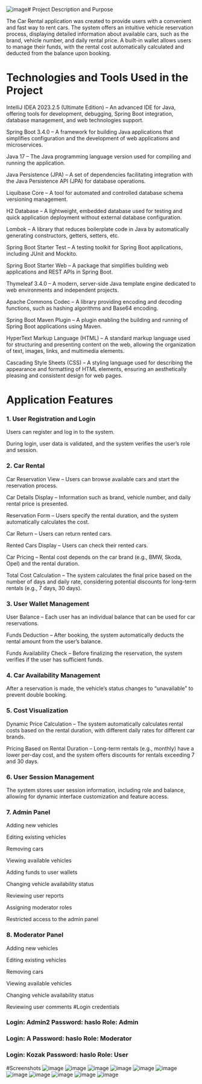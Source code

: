 ![image](https://github.com/user-attachments/assets/956a3bb8-7434-4b88-925e-6cb076af987c)# Project Description and Purpose

The Car Rental application was created to provide users with a convenient and fast way to rent cars. The system offers an intuitive vehicle reservation process, displaying detailed information about available cars, such as the brand, vehicle number, and daily rental price.
A built-in wallet allows users to manage their funds, with the rental cost automatically calculated and deducted from the balance upon booking.
# Technologies and Tools Used in the Project
IntelliJ IDEA 2023.2.5 (Ultimate Edition) – An advanced IDE for Java, offering tools for development, debugging, Spring Boot integration, database management, and web technologies support.

Spring Boot 3.4.0 – A framework for building Java applications that simplifies configuration and the development of web applications and microservices.

Java 17 – The Java programming language version used for compiling and running the application.

Java Persistence (JPA) – A set of dependencies facilitating integration with the Java Persistence API (JPA) for database operations.

Liquibase Core – A tool for automated and controlled database schema versioning management.

H2 Database – A lightweight, embedded database used for testing and quick application deployment without external database configuration.

Lombok – A library that reduces boilerplate code in Java by automatically generating constructors, getters, setters, etc.

Spring Boot Starter Test – A testing toolkit for Spring Boot applications, including JUnit and Mockito.

Spring Boot Starter Web – A package that simplifies building web applications and REST APIs in Spring Boot.

Thymeleaf 3.4.0 – A modern, server-side Java template engine dedicated to web environments and independent projects.

Apache Commons Codec – A library providing encoding and decoding functions, such as hashing algorithms and Base64 encoding.

Spring Boot Maven Plugin – A plugin enabling the building and running of Spring Boot applications using Maven.

HyperText Markup Language (HTML) – A standard markup language used for structuring and presenting content on the web, allowing the organization of text, images, links, and multimedia elements.

Cascading Style Sheets (CSS) – A styling language used for describing the appearance and formatting of HTML elements, ensuring an aesthetically pleasing and consistent design for web pages.

# Application Features
### 1. User Registration and Login
Users can register and log in to the system.

During login, user data is validated, and the system verifies the user’s role and session.
### 2. Car Rental
Car Reservation View – Users can browse available cars and start the reservation process.

Car Details Display – Information such as brand, vehicle number, and daily rental price is presented.

Reservation Form – Users specify the rental duration, and the system automatically calculates the cost.

Car Return – Users can return rented cars.

Rented Cars Display – Users can check their rented cars.

Car Pricing – Rental cost depends on the car brand (e.g., BMW, Skoda, Opel) and the rental duration.

Total Cost Calculation – The system calculates the final price based on the number of days and daily rate, considering potential discounts for long-term rentals (e.g., 7 days, 30 days).

### 3. User Wallet Management
User Balance – Each user has an individual balance that can be used for car reservations.

Funds Deduction – After booking, the system automatically deducts the rental amount from the user’s balance.

Funds Availability Check – Before finalizing the reservation, the system verifies if the user has sufficient funds.

### 4. Car Availability Management

After a reservation is made, the vehicle’s status changes to “unavailable” to prevent double booking.

### 5. Cost Visualization
Dynamic Price Calculation – The system automatically calculates rental costs based on the rental duration, with different daily rates for different car brands.

Pricing Based on Rental Duration – Long-term rentals (e.g., monthly) have a lower per-day cost, and the system offers discounts for rentals exceeding 7 and 30 days.

### 6. User Session Management
The system stores user session information, including role and balance, allowing for dynamic interface customization and feature access.

### 7. Admin Panel

Adding new vehicles

Editing existing vehicles

Removing cars

Viewing available vehicles

Adding funds to user wallets

Changing vehicle availability status

Reviewing user reports

Assigning moderator roles

Restricted access to the admin panel

### 8. Moderator Panel

Adding new vehicles

Editing existing vehicles

Removing cars

Viewing available vehicles

Changing vehicle availability status

Reviewing user comments
#Login credentials
### Login: Admin2 Password: haslo Role: Admin
### Login: A Password: haslo Role: Moderator
### Login: Kozak Password: haslo Role: User
#Screenshots
![image](https://github.com/user-attachments/assets/465c04c9-2ec9-4df7-b457-d1a72cc458b1)
![image](https://github.com/user-attachments/assets/2d2a4faf-bc00-4f75-9d21-700bc534dbb1)
![image](https://github.com/user-attachments/assets/73b966b3-325a-41e7-841f-33c84d4751fd)
![image](https://github.com/user-attachments/assets/2c2fe417-66dc-42a8-9dd1-ffd1219299e6)
![image](https://github.com/user-attachments/assets/236df194-1c28-4f79-918f-952904cd9fd6)
![image](https://github.com/user-attachments/assets/afc225c3-55f0-49ce-b087-542e5ed0841c)
![image](https://github.com/user-attachments/assets/c24a11f1-0127-4e8d-9193-e9e38b154968)
![image](https://github.com/user-attachments/assets/f88ea2cf-7fae-4788-b0c3-89c2291e08c3)
![image](https://github.com/user-attachments/assets/125fb50c-5f8e-4716-bc30-bb369f0e19e6)
![image](https://github.com/user-attachments/assets/3a6de58e-bfa1-4805-9762-b556a52c8b81)
![image](https://github.com/user-attachments/assets/16bfc451-e6ca-407d-bced-0c281dbcfea7)






